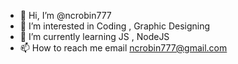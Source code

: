 - 👋 Hi, I’m @ncrobin777
- 👀 I’m interested in Coding , Graphic Designing
- 🌱 I’m currently learning JS , NodeJS
- 📫 How to reach me email ncrobin777@gmail.com

<!---
ncrobin777/ncrobin777 is a ✨ special ✨ repository because its `README.md` (this file) appears on your GitHub profile.
You can click the Preview link to take a look at your changes.
--->
